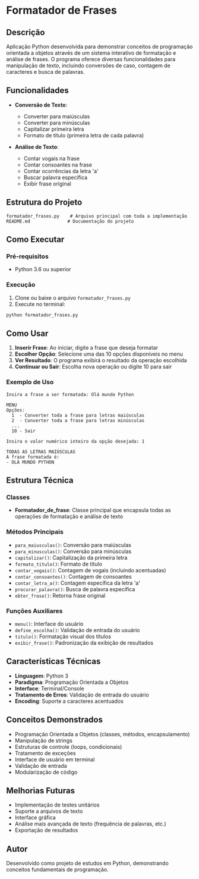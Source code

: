 # Formatador de Frases

## Descrição

Aplicação Python desenvolvida para demonstrar conceitos de programação orientada a objetos através de um sistema interativo de formatação e análise de frases. O programa oferece diversas funcionalidades para manipulação de texto, incluindo conversões de caso, contagem de caracteres e busca de palavras.

## Funcionalidades

- **Conversão de Texto**:
  - Converter para maiúsculas
  - Converter para minúsculas  
  - Capitalizar primeira letra
  - Formato de título (primeira letra de cada palavra)

- **Análise de Texto**:
  - Contar vogais na frase
  - Contar consoantes na frase
  - Contar ocorrências da letra 'a'
  - Buscar palavra específica
  - Exibir frase original

## Estrutura do Projeto

```
formatador_frases.py    # Arquivo principal com toda a implementação
README.md              # Documentação do projeto
```

## Como Executar

### Pré-requisitos
- Python 3.6 ou superior

### Execução
1. Clone ou baixe o arquivo `formatador_frases.py`
2. Execute no terminal:
```bash
python formatador_frases.py
```

## Como Usar

1. **Inserir Frase**: Ao iniciar, digite a frase que deseja formatar
2. **Escolher Opção**: Selecione uma das 10 opções disponíveis no menu
3. **Ver Resultado**: O programa exibirá o resultado da operação escolhida
4. **Continuar ou Sair**: Escolha nova operação ou digite 10 para sair

### Exemplo de Uso
```
Insira a frase a ser formatada: Olá mundo Python

MENU
Opções:
  1  - Converter toda a frase para letras maiúsculas
  2  - Converter toda a frase para letras minúsculas
  ...
  10 - Sair

Insira o valor numérico inteiro da opção desejada: 1

TODAS AS LETRAS MAIÚSCULAS
A frase formatada é:
- OLÁ MUNDO PYTHON
```

## Estrutura Técnica

### Classes
- **Formatador_de_frase**: Classe principal que encapsula todas as operações de formatação e análise de texto

### Métodos Principais
- `para_maiusculas()`: Conversão para maiúsculas
- `para_minusculas()`: Conversão para minúsculas
- `capitalizar()`: Capitalização da primeira letra
- `formato_titulo()`: Formato de título
- `contar_vogais()`: Contagem de vogais (incluindo acentuadas)
- `contar_consoantes()`: Contagem de consoantes
- `contar_letra_a()`: Contagem específica da letra 'a'
- `procurar_palavra()`: Busca de palavra específica
- `obter_frase()`: Retorna frase original

### Funções Auxiliares
- `menu()`: Interface do usuário
- `define_escolha()`: Validação de entrada do usuário
- `titulo()`: Formatação visual dos títulos
- `exibir_frase()`: Padronização da exibição de resultados

## Características Técnicas

- **Linguagem**: Python 3
- **Paradigma**: Programação Orientada a Objetos
- **Interface**: Terminal/Console
- **Tratamento de Erros**: Validação de entrada do usuário
- **Encoding**: Suporte a caracteres acentuados

## Conceitos Demonstrados

- Programação Orientada a Objetos (classes, métodos, encapsulamento)
- Manipulação de strings
- Estruturas de controle (loops, condicionais)
- Tratamento de exceções
- Interface de usuário em terminal
- Validação de entrada
- Modularização de código

## Melhorias Futuras

- Implementação de testes unitários
- Suporte a arquivos de texto
- Interface gráfica
- Análise mais avançada de texto (frequência de palavras, etc.)
- Exportação de resultados

## Autor

Desenvolvido como projeto de estudos em Python, demonstrando conceitos fundamentais de programação.
